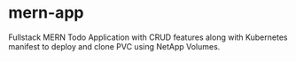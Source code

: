 # mern-app
Fullstack MERN Todo Application with CRUD features along with Kubernetes manifest to deploy and clone PVC using NetApp Volumes.
